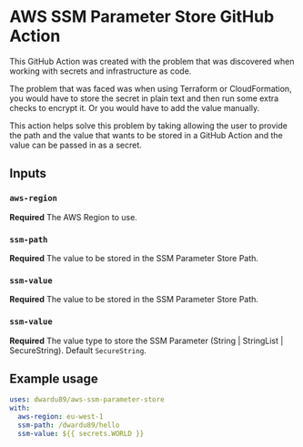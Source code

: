 # AWS SSM Parameter Store GitHub Action

This GitHub Action was created with the problem that was discovered when working with secrets and infrastructure as code.

The problem that was faced was when using Terraform or CloudFormation, you would have to store the secret in plain text and then run some extra checks to encrypt it. Or you would have to add the value manually.

This action helps solve this problem by taking allowing the user to provide the path and the value that wants to be stored in a GitHub Action and the value can be passed in as a secret.

## Inputs

### `aws-region`

**Required** The AWS Region to use.

### `ssm-path`

**Required** The value to be stored in the SSM Parameter Store Path.

### `ssm-value`

**Required** The value to be stored in the SSM Parameter Store Path.

### `ssm-value`

**Required** The value type to store the SSM Parameter (String | StringList | SecureString). Default `SecureString`.

## Example usage

```yaml
uses: dwardu89/aws-ssm-parameter-store
with:
  aws-region: eu-west-1
  ssm-path: /dwardu89/hello
  ssm-value: ${{ secrets.WORLD }}
```
